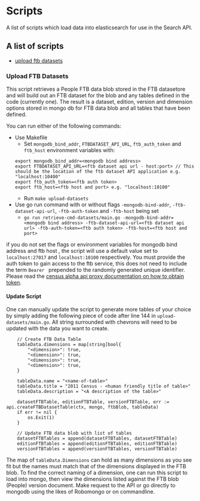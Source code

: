 # Scripts

A list of scripts which load data into elasticsearch for use in the Search API.

## A list of scripts

- [upload ftb datasets](#upload-ftb-datasets)

### Upload FTB Datasets

This script retrieves a People FTB data blob stored in the FTB datasetore and will build out an FTB dataset for the blob and any tables defined in the code (currently one). The result is a dataset, edition, version and dimension options stored in mongo db for FTB data blob and all tables that have been defined.

You can run either of the following commands:

- Use Makefile
    - Set `mongodb_bind_addr`, `FTBDATASET_API_URL`, `ftb_auth_token` and `ftb_host` environment variables with:
    ```
    export mongodb_bind_addr=<mongodb bind address>
    export FTBDATASET_API_URL=<ftb dataset api url - host:port> // This should be the location of the ftb dataset API application e.g. "localhost:10400"
    export ftb_auth_token=<ftb auth token>
    export ftb_host=<ftb host and port> e.g. "localhost:10100"
    ```
    - Run `make upload-datasets`
- Use go run command with or without flags `-mongodb-bind-addr`, `-ftb-dataset-api-url`, `-ftb-auth-token` and `-ftb-host` being set
    - `go run retrieve-cmd-datasets/main.go -mongodb-bind-addr=<mongodb bind address> -ftb-dataset-api-url=<ftb dataset api url> -ftb-auth-token=<ftb auth token> -ftb-host=<ftb host and port>`
    
if you do not set the flags or environment variables for mongodb bind address and ftb host , the script will use a default value set to `localhost:27017` and `localhost:10100` respectively. You must provide the auth token to gain access to the ftb service, this does not need to include the term `Bearer ` prepended to the randomly generated unique identifier. Please read the [census alpha api proxy documentation on how to obtain token](https://github.com/ONSdigital/dp-census-alpha-api-proxy).

#### Update Script

One can manually update the script to generate more tables of your choice by simply adding the following piece of code after line 144 in `upload-datasets/main.go`. All string surrounded with chevrons <string> will need to be updated with the data you want to create.

```
    // Create FTB Data Table
	tableData.dimensions = map[string]bool{
		"<dimension>": true,
		"<dimension>": true,
		"<dimension>": true,
		"<dimension>": true,
	}

	tableData.name = "<name-of-table>"
	tableData.title = "2011 Census - <human friendly title of table>"
	tableData.description = "<A description of the table>"

	datasetFTBTable, editionFTBTable, versionFTBTable, err := api.createFTBDatasetTable(ctx, mongo, ftbBlob, tableData)
	if err != nil {
		os.Exit(1)
	}

	// Update FTB data blob with list of tables
	datasetFTBTables = append(datasetFTBTables, datasetFTBTable)
	editionFTBTables = append(editionFTBTables, editionFTBTable)
	versionFTBTables = append(versionFTBTables, versionFTBTable)
```

The map of `tableData.Dimensions` can hold as many dimensions as you see fit but the names must match that of the dimensions displayed in the FTB blob. To find the correct naming of a dimension, one can run this script to load into mongo, then view the dimensions listed against the FTB blob (People) version document. Make request to the API or go directly to mongodb using the likes of Robomongo or on commandline.